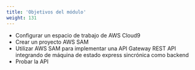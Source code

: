 ```yaml
---
title: 'Objetivos del módulo'
weight: 131
---
```


- Configurar un espacio de trabajo de AWS Cloud9
- Crear un proyecto AWS SAM
- Utilizar AWS SAM para implementar una API Gateway REST API integrando de máquina de estado express sincrónica como backend
- Probar la API
